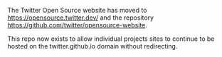 The Twitter Open Source website has moved to https://opensource.twitter.dev/ and
the repository https://github.com/twitter/opensource-website.

This repo now exists to allow individual projects sites to continue to be hosted
on the twitter.github.io domain without redirecting.
